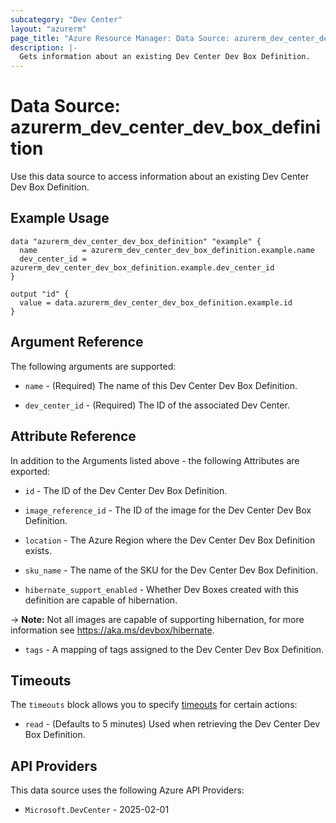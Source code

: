 ```yaml
---
subcategory: "Dev Center"
layout: "azurerm"
page_title: "Azure Resource Manager: Data Source: azurerm_dev_center_dev_box_definition"
description: |-
  Gets information about an existing Dev Center Dev Box Definition.
---
```


# Data Source: azurerm_dev_center_dev_box_definition

Use this data source to access information about an existing Dev Center Dev Box Definition.

## Example Usage

```hcl
data "azurerm_dev_center_dev_box_definition" "example" {
  name          = azurerm_dev_center_dev_box_definition.example.name
  dev_center_id = azurerm_dev_center_dev_box_definition.example.dev_center_id
}

output "id" {
  value = data.azurerm_dev_center_dev_box_definition.example.id
}
```

## Argument Reference

The following arguments are supported:

* `name` - (Required) The name of this Dev Center Dev Box Definition.

* `dev_center_id` - (Required) The ID of the associated Dev Center.

## Attribute Reference

In addition to the Arguments listed above - the following Attributes are exported:

* `id` - The ID of the Dev Center Dev Box Definition.

* `image_reference_id` - The ID of the image for the Dev Center Dev Box Definition.

* `location` - The Azure Region where the Dev Center Dev Box Definition exists.

* `sku_name` - The name of the SKU for the Dev Center Dev Box Definition.

* `hibernate_support_enabled` - Whether Dev Boxes created with this definition are capable of hibernation.

-> **Note:** Not all images are capable of supporting hibernation, for more information see https://aka.ms/devbox/hibernate.

* `tags` - A mapping of tags assigned to the Dev Center Dev Box Definition.

## Timeouts

The `timeouts` block allows you to specify [timeouts](https://developer.hashicorp.com/terraform/language/resources/configure#define-operation-timeouts) for certain actions:

* `read` - (Defaults to 5 minutes) Used when retrieving the Dev Center Dev Box Definition.

## API Providers
<!-- This section is generated, changes will be overwritten -->
This data source uses the following Azure API Providers:

* `Microsoft.DevCenter` - 2025-02-01
